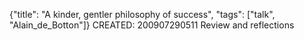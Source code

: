 {"title": "A kinder, gentler philosophy of success", "tags": ["talk", "Alain_de_Botton"]}
CREATED: 200907290511
Review and reflections
